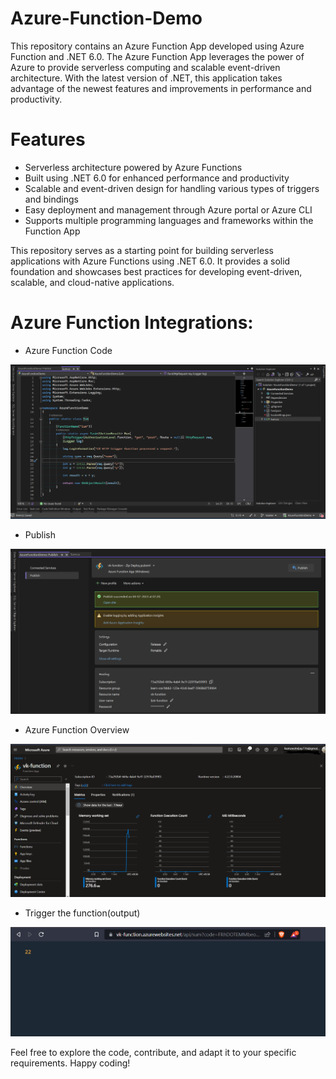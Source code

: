 # Azure-Function-Demo
This repository contains an Azure Function App developed using Azure Function and .NET 6.0. The Azure Function App leverages the power of Azure to provide serverless computing and scalable event-driven architecture. With the latest version of .NET, this application takes advantage of the newest features and improvements in performance and productivity.

# Features
  - Serverless architecture powered by Azure Functions
  - Built using .NET 6.0 for enhanced performance and productivity
  - Scalable and event-driven design for handling various types of triggers and bindings
  - Easy deployment and management through Azure portal or Azure CLI
  - Supports multiple programming languages and frameworks within the Function App

This repository serves as a starting point for building serverless applications with Azure Functions using .NET 6.0. It provides a solid foundation and showcases best practices for developing event-driven, scalable, and cloud-native applications.

# Azure Function Integrations:
  - Azure Function Code
  
![Azure Function Overview](https://github.com/Vijay-Kumavat/Azure-Function-Demo/blob/master/Img/Screenshot_2.png)
  - Publish
  
![Publish](https://github.com/Vijay-Kumavat/Azure-Function-Demo/blob/master/Img/Screenshot_3.png)
  - Azure Function Overview
  
![Azure Function Overview](https://github.com/Vijay-Kumavat/Azure-Function-Demo/blob/master/Img/Screenshot_1.png)
  - Trigger the function(output)
  
![output](https://github.com/Vijay-Kumavat/Azure-Function-Demo/blob/master/Img/Screenshot_5.png)


Feel free to explore the code, contribute, and adapt it to your specific requirements. Happy coding!
